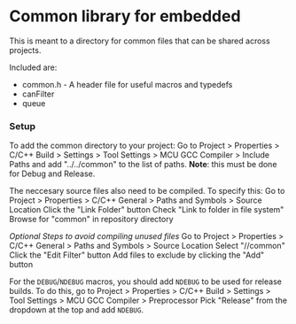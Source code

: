 # Common library for embedded

This is meant to a directory for common files that can be shared across projects.

Included are:
* common.h - A header file for useful macros and typedefs
* canFilter
* queue


### Setup
To add the common directory to your project:
Go to Project > Properties > C/C++ Build > Settings > Tool Settings > MCU GCC Compiler > Include Paths
and add "../../common" to the list of paths. **Note**: this must be done for Debug and Release.

The neccesary source files also need to be compiled.  To specify this:
Go to Project > Properties > C/C++ General > Paths and Symbols > Source Location
Click the "Link Folder" button
Check "Link to folder in file system"
Browse for "common" in repository directory

*Optional Steps to avoid compiling unused files*
Go to Project > Properties > C/C++ General > Paths and Symbols > Source Location
Select "/<project name>/common"
Click the "Edit Filter" button
Add files to exclude by clicking the "Add" button



For the `DEBUG`/`NDEBUG` macros, you should add `NDEBUG` to be used for release builds. To do this, go to
Project > Properties > C/C++ Build > Settings > Tool Settings > MCU GCC Compiler > Preprocessor
Pick "Release" from the dropdown at the top and add `NDEBUG`.

